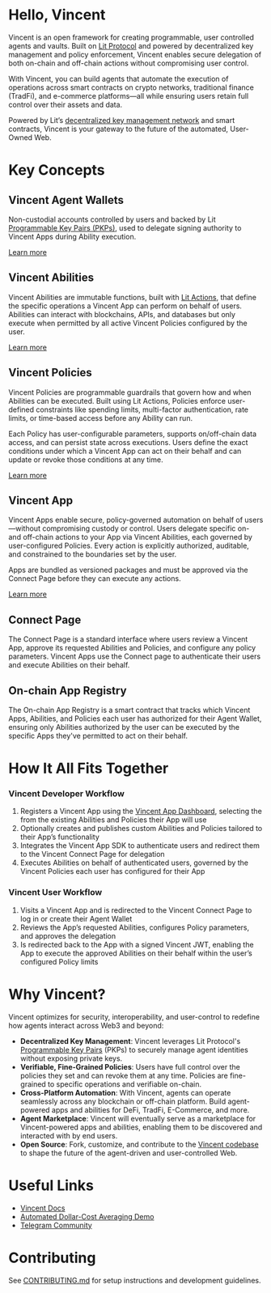 # Hello, Vincent

Vincent is an open framework for creating programmable, user controlled agents and vaults. Built on [Lit Protocol](https://developer.litprotocol.com/what-is-lit) and powered by decentralized key management and policy enforcement, Vincent enables secure delegation of both on-chain and off-chain actions without compromising user control.

With Vincent, you can build agents that automate the execution of operations across smart contracts on crypto networks, traditional finance (TradFi), and e-commerce platforms—all while ensuring users retain full control over their assets and data.

Powered by Lit’s [decentralized key management network](https://developer.litprotocol.com/resources/how-it-works) and smart contracts, Vincent is your gateway to the future of the automated, User-Owned Web.

# Key Concepts

## Vincent Agent Wallets

Non-custodial accounts controlled by users and backed by Lit [Programmable Key Pairs (PKPs)](https://developer.litprotocol.com/user-wallets/pkps/overview), used to delegate signing authority to Vincent Apps during Ability execution.

[Learn more](https://docs.heyvincent.ai/documents/Concepts.html#vincent-agent-wallet)

## Vincent Abilities

Vincent Abilities are immutable functions, built with [Lit Actions](https://developer.litprotocol.com/sdk/serverless-signing/overview), that define the specific operations a Vincent App can perform on behalf of users. Abilities can interact with blockchains, APIs, and databases but only execute when permitted by all active Vincent Policies configured by the user.

[Learn more](https://docs.heyvincent.ai/documents/Ability_Developers.html)

## Vincent Policies

Vincent Policies are programmable guardrails that govern how and when Abilities can be executed. Built using Lit Actions, Policies enforce user-defined constraints like spending limits, multi-factor authentication, rate limits, or time-based access before any Ability can run.

Each Policy has user-configurable parameters, supports on/off-chain data access, and can persist state across executions. Users define the exact conditions under which a Vincent App can act on their behalf and can update or revoke those conditions at any time.

[Learn more](https://docs.heyvincent.ai/documents/Policy_Developers.html)

## Vincent App

Vincent Apps enable secure, policy-governed automation on behalf of users—without compromising custody or control. Users delegate specific on- and off-chain actions to your App via Vincent Abilities, each governed by user-configured Policies. Every action is explicitly authorized, auditable, and constrained to the boundaries set by the user.

Apps are bundled as versioned packages and must be approved via the Connect Page before they can execute any actions.

[Learn more](https://docs.heyvincent.ai/documents/App___Agent_Developers.html)

## Connect Page

The Connect Page is a standard interface where users review a Vincent App, approve its requested Abilities and Policies, and configure any policy parameters. Vincent Apps use the Connect page to authenticate their users and execute Abilities on their behalf.

## On-chain App Registry

The On-chain App Registry is a smart contract that tracks which Vincent Apps, Abilities, and Policies each user has authorized for their Agent Wallet, ensuring only Abilities authorized by the user can be executed by the specific Apps they've permitted to act on their behalf.

# How It All Fits Together

### Vincent Developer Workflow

1. Registers a Vincent App using the [Vincent App Dashboard](https://dashboard.heyvincent.ai/), selecting the from the existing Abilities and Policies their App will use
2. Optionally creates and publishes custom Abilities and Policies tailored to their App’s functionality
3. Integrates the Vincent App SDK to authenticate users and redirect them to the Vincent Connect Page for delegation
4. Executes Abilities on behalf of authenticated users, governed by the Vincent Policies each user has configured for their App

### Vincent User Workflow

1. Visits a Vincent App and is redirected to the Vincent Connect Page to log in or create their Agent Wallet
2. Reviews the App’s requested Abilities, configures Policy parameters, and approves the delegation
3. Is redirected back to the App with a signed Vincent JWT, enabling the App to execute the approved Abilities on their behalf within the user’s configured Policy limits

# Why Vincent?

Vincent optimizes for security, interoperability, and user-control to redefine how agents interact across Web3 and beyond:

- **Decentralized Key Management**: Vincent leverages Lit Protocol's [Programmable Key Pairs](https://developer.litprotocol.com/user-wallets/pkps/overview) (PKPs) to securely manage agent identities without exposing private keys.
- **Verifiable, Fine-Grained Policies**: Users have full control over the policies they set and can revoke them at any time. Policies are fine-grained to specific operations and verifiable on-chain.
- **Cross-Platform Automation**: With Vincent, agents can operate seamlessly across any blockchain or off-chain platform. Build agent-powered apps and abilities for DeFi, TradFi, E-Commerce, and more.
- **Agent Marketplace**: Vincent will eventually serve as a marketplace for Vincent-powered apps and abilities, enabling them to be discovered and interacted with by end users.
- **Open Source**: Fork, customize, and contribute to the [Vincent codebase](https://github.com/LIT-Protocol/Vincent) to shape the future of the agent-driven and user-controlled Web.

# Useful Links

- [Vincent Docs](https://docs.heyvincent.ai/modules.html)
- [Automated Dollar-Cost Averaging Demo](https://dca.heyvincent.ai/)
- [Telegram Community](https://t.me/+aa73FAF9Vp82ZjJh)

# Contributing

See [CONTRIBUTING.md](./CONTRIBUTING.md) for setup instructions and development guidelines.
